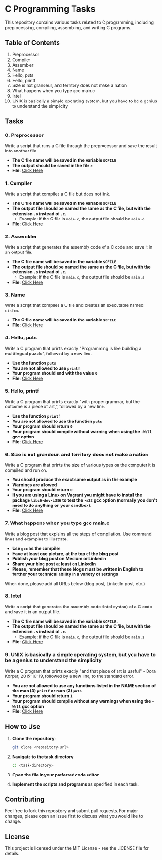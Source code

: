 # C Programming Tasks

This repository contains various tasks related to C programming, including preprocessing, compiling, assembling, and writing C programs.

## Table of Contents

1. Preprocessor
2. Compiler
3. Assembler
4. Name
5. Hello, puts
6. Hello, printf
7. Size is not grandeur, and territory does not make a nation
8. What happens when you type gcc main.c
9. Intel
10. UNIX is basically a simple operating system, but you have to be a genius to understand the simplicity

## Tasks

### 0. Preprocessor
Write a script that runs a C file through the preprocessor and save the result into another file.

- **The C file name will be saved in the variable `$CFILE`**
- **The output should be saved in the file `c`**
- **File**: [Click Here](0-preprocessor)

### 1. Compiler
Write a script that compiles a C file but does not link.

- **The C file name will be saved in the variable `$CFILE`**
- **The output file should be named the same as the C file, but with the extension `.o` instead of `.c`.**
  - Example: if the C file is `main.c`, the output file should be `main.o`
- **File**: [Click Here](1-compiler)

### 2. Assembler
Write a script that generates the assembly code of a C code and save it in an output file.

- **The C file name will be saved in the variable `$CFILE`**
- **The output file should be named the same as the C file, but with the extension `.s` instead of `.c`.**
  - Example: if the C file is `main.c`, the output file should be `main.s`
- **File**: [Click Here](2-assembler)

### 3. Name
Write a script that compiles a C file and creates an executable named `cisfun`.

- **The C file name will be saved in the variable `$CFILE`**
- **File**: [Click Here](3-name)

### 4. Hello, puts
Write a C program that prints exactly "Programming is like building a multilingual puzzle", followed by a new line.

- **Use the function `puts`**
- **You are not allowed to use `printf`**
- **Your program should end with the value `0`**
- **File**: [Click Here](4-puts.c)

### 5. Hello, printf
Write a C program that prints exactly "with proper grammar, but the outcome is a piece of art,", followed by a new line.

- **Use the function `printf`**
- **You are not allowed to use the function `puts`**
- **Your program should return `0`**
- **Your program should compile without warning when using the `-Wall` gcc option**
- **File**: [Click Here](5-printf.c)

### 6. Size is not grandeur, and territory does not make a nation
Write a C program that prints the size of various types on the computer it is compiled and run on.

- **You should produce the exact same output as in the example**
- **Warnings are allowed**
- **Your program should return `0`**
- **If you are using a Linux on Vagrant you might have to install the package `libc6-dev-i386` to test the `-m32` gcc option (normally you don't need to do anything on your sandbox).**
- **File**: [Click Here](6-size.c)

### 7. What happens when you type gcc main.c
Write a blog post that explains all the steps of compilation. Use command lines and examples to illustrate.

- **Use `gcc` as the compiler**
- **Have at least one picture, at the top of the blog post**
- **Publish your blog post on Medium or LinkedIn**
- **Share your blog post at least on LinkedIn**
- **Please, remember that these blogs must be written in English to further your technical ability in a variety of settings**

When done, please add all URLs below (blog post, LinkedIn post, etc.)

### 8. Intel
Write a script that generates the assembly code (Intel syntax) of a C code and save it in an output file.

- **The C file name will be saved in the variable `$CFILE`.**
- **The output file should be named the same as the C file, but with the extension `.s` instead of `.c`.**
  - Example: if the C file is `main.c`, the output file should be `main.s`
- **File**: [Click Here](100-intel)

### 9. UNIX is basically a simple operating system, but you have to be a genius to understand the simplicity
Write a C program that prints exactly "and that piece of art is useful" - Dora Korpar, 2015-10-19, followed by a new line, to the standard error.

- **You are not allowed to use any functions listed in the NAME section of the man (3) `printf` or man (3) `puts`**
- **Your program should return `1`**
- **Your program should compile without any warnings when using the `-Wall` gcc option**
- **File**: [Click Here](101-quote.c)

## How to Use

1. **Clone the repository**:
    ```bash
    git clone <repository-url>
    ```

2. **Navigate to the task directory**:
    ```bash
    cd <task-directory>
    ```

3. **Open the file in your preferred code editor**.

4. **Implement the scripts and programs** as specified in each task.

## Contributing

Feel free to fork this repository and submit pull requests. For major changes, please open an issue first to discuss what you would like to change.

## License

This project is licensed under the MIT License - see the LICENSE file for details.
